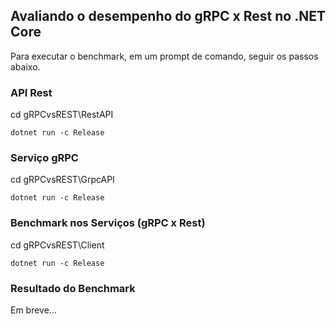 ## Avaliando o desempenho do gRPC x Rest no .NET Core

Para executar o benchmark, em um prompt de comando, seguir os passos abaixo.

### API Rest
cd gRPCvsREST\RestAPI
```
dotnet run -c Release
```

### Serviço gRPC
cd gRPCvsREST\GrpcAPI
```
dotnet run -c Release
```

### Benchmark nos Serviços (gRPC x Rest)
cd gRPCvsREST\Client
```
dotnet run -c Release
```

### Resultado do Benchmark
Em breve...
